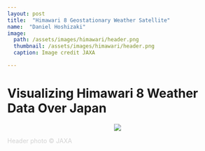 ```yaml
---
layout: post
title:  "Himawari 8 Geostationary Weather Satellite"
name:  "Daniel Hoshizaki"
image:
  path: /assets/images/himawari/header.png
  thumbnail: /assets/images/himawari/header.png
  caption: Image credit JAXA

---
```


# Visualizing Himawari 8 Weather Data Over Japan

<p align="center">
  <img src="/assets/images/himawari/himawari.gif" />
</p>


<p style="color:lightgrey">Header photo © JAXA</p>